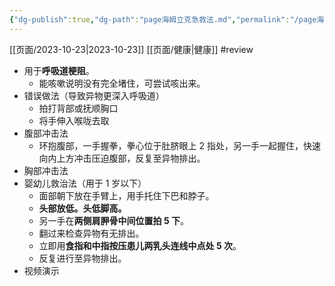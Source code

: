 ```yaml
---
{"dg-publish":true,"dg-path":"page海姆立克急救法.md","permalink":"/page海姆立克急救法/"}
---
```


[[页面/2023-10-23\|2023-10-23]] [[页面/健康\|健康]] #review
- 用于**呼吸道梗阻**。
	- 能咳嗽说明没有完全堵住，可尝试咳出来。
- 错误做法（导致异物更深入呼吸道）
	- 拍打背部或抚顺胸口
	- 将手伸入喉咙去取
- 腹部冲击法
	- 环抱腹部，一手握拳，拳心位于肚脐眼上 2 指处，另一手一起握住，快速向内上方冲击压迫腹部，反复至异物排出。
- 胸部冲击法
- 婴幼儿救治法（用于 1 岁以下）
	- 面部朝下放在手臂上，用手托住下巴和脖子。
	- **头部放低。头低脚高。**
	- 另一手在**两侧肩胛骨中间位置拍 5 下**。
	- 翻过来检查异物有无排出。
	- 立即用**食指和中指按压患儿两乳头连线中点处 5 次**。
	- 反复进行至异物排出。
- 视频演示
	<div class="s-player-video-parent" id="videoContainer"><video vid="main" src="https://medical-cms.cdn.bcebos.com/video/video_16444798680122HsmFTQo.mp4&autoplay=0" controls="" height="100%" autoplay="none" class="s-player-video" webkit-playsinline="true" x-webkit-airplay="true" playsinline="true" poster="https://medical-cms.cdn.bcebos.com/pic/pic_1644479880003yc14JEQp.png"></video></div>
